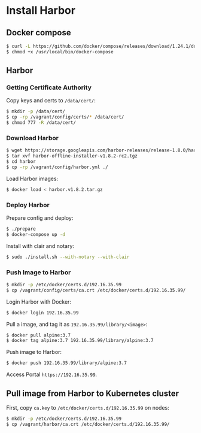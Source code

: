# Install Harbor

## Docker compose

```sh
$ curl -L https://github.com/docker/compose/releases/download/1.24.1/docker-compose-`uname -s`-`uname -m` -o /usr/local/bin/docker-compose
$ chmod +x /usr/local/bin/docker-compose
```

## Harbor

### Getting Certificate Authority

Copy keys and certs to `/data/cert/`:

```sh
$ mkdir -p /data/cert/
$ cp -rp /vagrant/config/certs/* /data/cert/
$ chmod 777 -R /data/cert/
```

### Download Harbor

```sh
$ wget https://storage.googleapis.com/harbor-releases/release-1.8.0/harbor-offline-installer-v1.8.2-rc2.tgz
$ tar xvf harbor-offline-installer-v1.8.2-rc2.tgz
$ cd harbor
$ cp -rp /vagrant/config/harbor.yml ./
```

Load Harbor images:

```sh
$ docker load < harbor.v1.8.2.tar.gz
```

### Deploy Harbor

Prepare config and deploy:
```sh
$ ./prepare
$ docker-compose up -d
```

Install with clair and notary:

```sh
$ sudo ./install.sh --with-notary --with-clair
```

### Push Image to Harbor

```sh
$ mkdir -p /etc/docker/certs.d/192.16.35.99
$ cp /vagrant/config/certs/ca.crt /etc/docker/certs.d/192.16.35.99/
```

Login Harbor with Docker:

```sh
$ docker login 192.16.35.99
```

Pull a image, and tag it as `192.16.35.99/library/<image>`:

```sh
$ docker pull alpine:3.7
$ docker tag alpine:3.7 192.16.35.99/library/alpine:3.7
```

Push image to Harbor:

```sh
$ docker push 192.16.35.99/library/alpine:3.7
```

Access Portal `https://192.16.35.99`.

## Pull image from Harbor to Kubernetes cluster

First, copy `ca.key` to `/etc/docker/certs.d/192.16.35.99` on nodes:

```sh
$ mkdir -p /etc/docker/certs.d/192.16.35.99
$ cp /vagrant/harbor/ca.crt /etc/docker/certs.d/192.16.35.99/
```